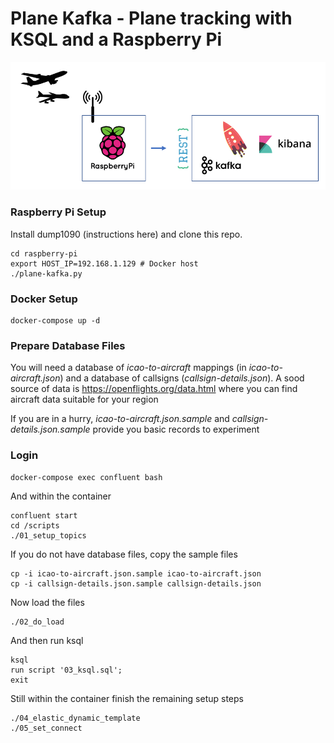 # Plane Kafka - Plane tracking with KSQL and a Raspberry Pi

![Arch](/docs/plane-kafka-01.png)

### Raspberry Pi Setup
Install dump1090 (instructions here) and clone this repo.
```
cd raspberry-pi
export HOST_IP=192.168.1.129 # Docker host
./plane-kafka.py
```

### Docker Setup
```
docker-compose up -d
```

### Prepare Database Files
You will need a database of _icao-to-aircraft_ mappings (in _icao-to-aircraft.json_) and a database of callsigns (_callsign-details.json_).  A sood source of data is https://openflights.org/data.html where you can find aircraft data suitable for your region

If you are in a hurry, _icao-to-aircraft.json.sample_ and _callsign-details.json.sample_ provide you basic records to experiment


### Login

```
docker-compose exec confluent bash
```

And within the container
```
confluent start
cd /scripts
./01_setup_topics
```

If you do not have database files, copy the sample files
```
cp -i icao-to-aircraft.json.sample icao-to-aircraft.json
cp -i callsign-details.json.sample callsign-details.json
```

Now load the files
```
./02_do_load
```


And then run ksql

```
ksql
run script '03_ksql.sql';
exit
```

Still within the container finish the remaining setup steps
```
./04_elastic_dynamic_template
./05_set_connect
```
